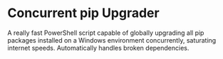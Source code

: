 # Concurrent pip Upgrader

A really fast PowerShell script capable of globally upgrading all pip packages installed on a Windows environment concurrently, saturating internet speeds. Automatically handles broken dependencies.
